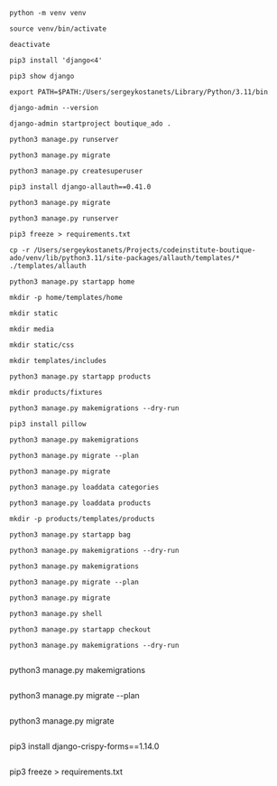 ```
python -m venv venv
```
```
source venv/bin/activate
```
```
deactivate
```
```
pip3 install 'django<4'
```
```
pip3 show django
```
```
export PATH=$PATH:/Users/sergeykostanets/Library/Python/3.11/bin
```
```
django-admin --version
```
```
django-admin startproject boutique_ado .
```
```
python3 manage.py runserver
```
```
python3 manage.py migrate
```
```
python3 manage.py createsuperuser
```
```
pip3 install django-allauth==0.41.0
```
```
python3 manage.py migrate
```
```
python3 manage.py runserver
```
```
pip3 freeze > requirements.txt
```
```
cp -r /Users/sergeykostanets/Projects/codeinstitute-boutique-ado/venv/lib/python3.11/site-packages/allauth/templates/* ./templates/allauth 
```
```
python3 manage.py startapp home
```
```
mkdir -p home/templates/home
```
```
mkdir static
```
```
mkdir media
```
```
mkdir static/css
```
```
mkdir templates/includes
```
```
python3 manage.py startapp products
```
```
mkdir products/fixtures
```
```
python3 manage.py makemigrations --dry-run
```
```
pip3 install pillow
```
```
python3 manage.py makemigrations
```
```
python3 manage.py migrate --plan
```
```
python3 manage.py migrate
```
```
python3 manage.py loaddata categories
```
```
python3 manage.py loaddata products
```
```
mkdir -p products/templates/products
```
```
python3 manage.py startapp bag
```
```
python3 manage.py makemigrations --dry-run
```
```
python3 manage.py makemigrations
```
```
python3 manage.py migrate --plan
```
```
python3 manage.py migrate
```
```
python3 manage.py shell
```
```
python3 manage.py startapp checkout
```
```
python3 manage.py makemigrations --dry-run
```
```
```
python3 manage.py makemigrations
```
```
python3 manage.py migrate --plan
```
```
python3 manage.py migrate
```
```
pip3 install django-crispy-forms==1.14.0
```
```
pip3 freeze > requirements.txt
```
```

```
